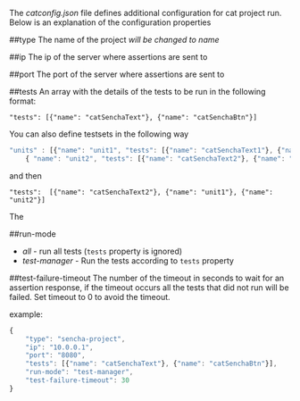 The *catconfig.json* file defines additional configuration for cat project run.
Below is an explanation of the configuration properties


##type
The name of the project *will be changed to name*

##ip
The ip of the server where assertions are sent to

##port
The port of the server where assertions are sent to

##tests
An array with the details of the tests to be run in the following format:

`"tests": [{"name": "catSenchaText"}, {"name": "catSenchaBtn"}]`

You can also define testsets in the following way

```javascript
"units" : [{"name": "unit1", "tests": [{"name": "catSenchaText1"}, {"name": "catSenchaBtn1"}]},
    { "name": "unit2", "tests": [{"name": "catSenchaText2"}, {"name": "catSenchaBtn2"}]}]
```
and then

`"tests":  [{"name": "catSenchaText2"}, {"name": "unit1"}, {"name": "unit2"}]`





The

##run-mode
* _all_ - run all tests (`tests` property is ignored)
* _test-manager_ - Run the tests according to `tests` property

##test-failure-timeout
The number of the timeout in seconds to wait for an assertion response, if the timeout occurs all the tests that did not run will be failed.
Set timeout to 0 to avoid the timeout.

example:

```javascript
{
    "type": "sencha-project",
    "ip": "10.0.0.1",
    "port": "8080",
    "tests": [{"name": "catSenchaText"}, {"name": "catSenchaBtn"}],
    "run-mode": "test-manager",
    "test-failure-timeout": 30
}

```
